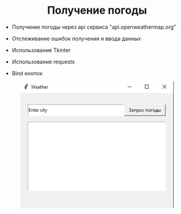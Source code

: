 <h1 align="center">Получение погоды</h1>


- Получение погоды через api сервиса "api.openweathermap.org"

- Отслеживание ошибок получения и ввода данных

- Использование Tkinter
- Использование requests

- Bind кнопок

</p>


<p align="center"> 

<img src="https://github.com/daner07/practice_python/blob/master/weather/weather.gif?raw=true" />



</p>


